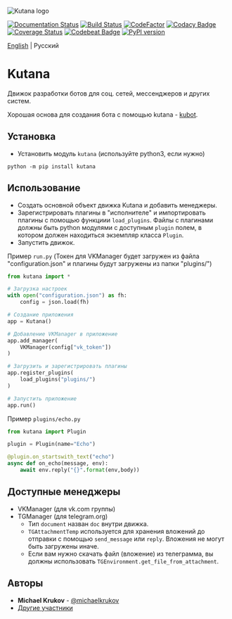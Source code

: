 ![Kutana logo](docs/_static/kutana-logo-512.png)

[![Documentation Status](https://readthedocs.org/projects/kutana/badge/?version=latest)](https://kutana.readthedocs.io/en/latest/?badge=latest)
[![Build Status](https://travis-ci.com/ekonda/kutana.svg?branch=master)](https://travis-ci.com/ekonda/kutana)
[![CodeFactor](https://www.codefactor.io/repository/github/ekonda/kutana/badge)](https://www.codefactor.io/repository/github/ekonda/kutana)
[![Codacy Badge](https://api.codacy.com/project/badge/Grade/3119bfb791604b9db38e8e7a13e1d415)](https://www.codacy.com/app/michaelkrukov/kutana?utm_source=github.com&amp;utm_medium=referral&amp;utm_content=ekonda/kutana&amp;utm_campaign=Badge_Grade)
[![Coverage Status](https://coveralls.io/repos/github/ekonda/kutana/badge.svg?branch=master)](https://coveralls.io/github/ekonda/kutana?branch=master)
[![Codebeat Badge](https://codebeat.co/badges/fd698be3-d0f9-4e3c-b235-1c3a3cdb98a9)](https://codebeat.co/projects/github-com-ekonda-kutana-master)
[![PyPI version](https://badge.fury.io/py/kutana.svg)](https://badge.fury.io/py/kutana)

[English](README.md) | Русский

# Kutana

Движок разработки ботов для соц. сетей, мессенджеров и других систем.

Хорошая основа для создания бота с помощью kutana - [kubot](https://github.com/ekonda/kubot).

## Установка

- Установить модуль `kutana` (используйте python3, если нужно)

```
python -m pip install kutana
```

## Использование

- Создать основной объект движка Kutana и добавить менеджеры.
- Зарегистрировать плагины в "исполнителе" и импортировать плагины с помощью функциии `load_plugins`. Файлы c плагинами должны быть python модулями с доступным `plugin` полем, в котором должен находиться экземпляр класса `Plugin`.
- Запустить движок.

Пример `run.py` (Токен для VKManager будет загружен из файла
"configuration.json" и плагины будут загружены из папки "plugins/")

```py
from kutana import *

# Загрузка настроек
with open("configuration.json") as fh:
    config = json.load(fh)

# Создание приложения
app = Kutana()

# Добавление VKManager в приложение
app.add_manager(
    VKManager(config["vk_token"])
)

# Загрузить и зарегистрировать плагины
app.register_plugins(
    load_plugins("plugins/")
)

# Запустить приложение
app.run()
```

Пример `plugins/echo.py`

```py
from kutana import Plugin

plugin = Plugin(name="Echo")

@plugin.on_startswith_text("echo")
async def on_echo(message, env):
    await env.reply("{}".format(env,body))
```

## Доступные менеджеры

- VKManager (для vk.com группы)
- TGManager (для telegram.org)
  - Тип `document` назван `doc` внутри движка.
  - `TGAttachmentTemp` используется для хранения вложений до отправки с
  помощью `send_message` или `reply`. Вложения не могут быть загружены иначе.
  - Если вам нужно скачать файл (вложение) из телеграмма, вы должны
  использовать `TGEnvironment.get_file_from_attachment`.

## Авторы

- **Michael Krukov** - [@michaelkrukov](https://github.com/michaelkrukov)
- [Другие участники](CONTRIBUTORS.md)
